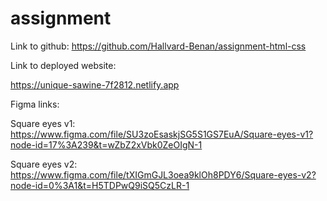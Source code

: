 # assignment

Link to github:
https://github.com/Hallvard-Benan/assignment-html-css

Link to deployed website:

https://unique-sawine-7f2812.netlify.app

Figma links:

Square eyes v1:
https://www.figma.com/file/SU3zoEsaskjSG5S1GS7EuA/Square-eyes-v1?node-id=17%3A239&t=wZbZ2xVbk0ZeOIgN-1

Square eyes v2:
https://www.figma.com/file/tXIGmGJL3oea9klOh8PDY6/Square-eyes-v2?node-id=0%3A1&t=H5TDPwQ9iSQ5CzLR-1
